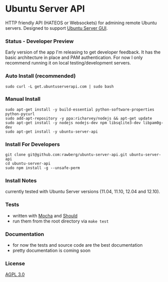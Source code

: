 Ubuntu Server API
=================

HTTP friendly API (HATEOS or Websockets) for admining remote Ubuntu servers. Designed to support [Ubuntu Server GUI](http://ubuntuservergui.com).

### Status - Developer Preview
Early version of the app I'm releasing to get developer feedback. It has the basic architecture in place and PAM authentication. For now I only recommend running it on local testing/development servers.

### Auto Install (recommended)
    sudo curl -L get.ubuntuserverapi.com | sudo bash

### Manual Install
    sudo apt-get install -y build-essential python-software-properties python-pycurl
    sudo add-apt-repository -y ppa:richarvey/nodejs && apt-get update
    sudo apt-get install -y nodejs nodejs-dev npm libsqlite3-dev libpam0g-dev
    sudo apt-get install -y ubuntu-server-api

### Install For Developers
    git clone git@github.com:rawberg/ubuntu-server-api.git ubuntu-server-api
    cd ubuntu-server-api
    sudo npm install -g --unsafe-perm

### Install Notes
currently tested with Ubuntu Server versions (11.04, 11.10, 12.04 and 12.10).

### Tests
- written with [Mocha](http://visionmedia.github.com/mocha/) and [Should](https://github.com/visionmedia/should.js/)
- run them from the root directory via `make test`

### Documentation
- for now the tests and source code are the best documentation
- pretty documentation is coming soon

### License
[AGPL 3.0](http://opensource.org/licenses/AGPL-3.0)

